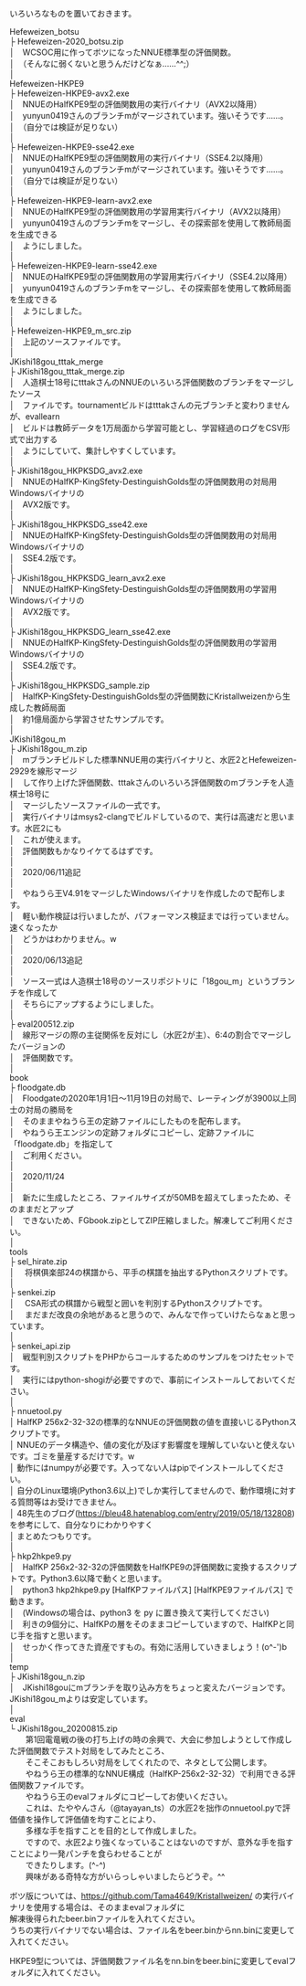 いろいろなものを置いておきます。  
  
Hefeweizen_botsu  
├ Hefeweizen-2020_botsu.zip  
│　WCSOC用に作ってボツになったNNUE標準型の評価関数。  
│　（そんなに弱くないと思うんだけどなぁ……^^;）  
│  
Hefeweizen-HKPE9  
├ Hefeweizen-HKPE9-avx2.exe  
│　NNUEのHalfKPE9型の評価関数用の実行バイナリ（AVX2以降用）  
│　yunyun0419さんのブランチmがマージされています。強いそうです……。  
│　（自分では検証が足りない）  
│  
├ Hefeweizen-HKPE9-sse42.exe  
│　NNUEのHalfKPE9型の評価関数用の実行バイナリ（SSE4.2以降用）  
│　yunyun0419さんのブランチmがマージされています。強いそうです……。  
│　（自分では検証が足りない）  
│  
├ Hefeweizen-HKPE9-learn-avx2.exe  
│　NNUEのHalfKPE9型の評価関数用の学習用実行バイナリ（AVX2以降用）  
│　yunyun0419さんのブランチmをマージし、その探索部を使用して教師局面を生成できる  
│　ようにしました。  
│  
├ Hefeweizen-HKPE9-learn-sse42.exe  
│　NNUEのHalfKPE9型の評価関数用の学習用実行バイナリ（SSE4.2以降用）  
│　yunyun0419さんのブランチmをマージし、その探索部を使用して教師局面を生成できる  
│　ようにしました。  
│  
├ Hefeweizen-HKPE9_m_src.zip  
│　上記のソースファイルです。  
│  
JKishi18gou_tttak_merge  
├ JKishi18gou_tttak_merge.zip  
│　人造棋士18号にtttakさんのNNUEのいろいろ評価関数のブランチをマージしたソース  
│　ファイルです。tournamentビルドはtttakさんの元ブランチと変わりませんが、evallearn  
│　ビルドは教師データを1万局面から学習可能とし、学習経過のログをCSV形式で出力する  
│　ようにしていて、集計しやすくしています。  
│  
├ JKishi18gou_HKPKSDG_avx2.exe  
│　NNUEのHalfKP-KingSfety-DestinguishGolds型の評価関数用の対局用Windowsバイナリの  
│　AVX2版です。  
│  
├ JKishi18gou_HKPKSDG_sse42.exe  
│　NNUEのHalfKP-KingSfety-DestinguishGolds型の評価関数用の対局用Windowsバイナリの  
│　SSE4.2版です。  
│  
├ JKishi18gou_HKPKSDG_learn_avx2.exe  
│　NNUEのHalfKP-KingSfety-DestinguishGolds型の評価関数用の学習用Windowsバイナリの  
│　AVX2版です。  
│  
├ JKishi18gou_HKPKSDG_learn_sse42.exe  
│　NNUEのHalfKP-KingSfety-DestinguishGolds型の評価関数用の学習用Windowsバイナリの  
│　SSE4.2版です。  
│  
├ JKishi18gou_HKPKSDG_sample.zip  
│　HalfKP-KingSfety-DestinguishGolds型の評価関数にKristallweizenから生成した教師局面  
│　約1億局面から学習させたサンプルです。  
│  
JKishi18gou_m  
├ JKishi18gou_m.zip  
│　mブランチビルドした標準NNUE用の実行バイナリと、水匠2とHefeweizen-2929を線形マージ  
│　して作り上げた評価関数、tttakさんのいろいろ評価関数のmブランチを人造棋士18号に  
│　マージしたソースファイルの一式です。  
│　実行バイナリはmsys2-clangでビルドしているので、実行は高速だと思います。水匠2にも  
│　これが使えます。  
│　評価関数もかなりイケてるはずです。  
│  
│　2020/06/11追記  
│  
│　やねうら王V4.91をマージしたWindowsバイナリを作成したので配布します。  
│　軽い動作検証は行いましたが、パフォーマンス検証までは行っていません。速くなったか  
│　どうかはわかりません。w  
│  
│　2020/06/13追記  
│  
│　ソース一式は人造棋士18号のソースリポジトリに「18gou_m」というブランチを作成して  
│　そちらにアップするようにしました。  
│  
├ eval200512.zip  
│　線形マージの際の主従関係を反対にし（水匠2が主）、6:4の割合でマージしたバージョンの  
│　評価関数です。  
│  
book  
├ floodgate.db  
│　Floodgateの2020年1月1日～11月19日の対局で、レーティングが3900以上同士の対局の勝局を  
│　そのままやねうら王の定跡ファイルにしたものを配布します。  
│　やねうら王エンジンの定跡フォルダにコピーし、定跡ファイルに「floodgate.db」を指定して  
│　ご利用ください。  
│  
│　2020/11/24  
│  
│　新たに生成したところ、ファイルサイズが50MBを超えてしまったため、そのままだとアップ  
│　できないため、FGbook.zipとしてZIP圧縮しました。解凍してご利用ください。  
│  
tools  
├ sel_hirate.zip  
│　 将棋俱楽部24の棋譜から、平手の棋譜を抽出するPythonスクリプトです。  
│  
├ senkei.zip  
│　 CSA形式の棋譜から戦型と囲いを判別するPythonスクリプトです。  
│　 まだまだ改良の余地があると思うので、みんなで作っていけたらなぁと思っています。  
│  
├ senkei_api.zip  
│　戦型判別スクリプトをPHPからコールするためのサンプルをつけたセットです。  
│　実行にはpython-shogiが必要ですので、事前にインストールしておいてください。  
│  
├ nnuetool.py  
│  HalfKP 256x2-32-32の標準的なNNUEの評価関数の値を直接いじるPythonスクリプトです。  
│  NNUEのデータ構造や、値の変化が及ぼす影響度を理解していないと使えないです。ゴミを量産するだけです。w  
│  動作にはnumpyが必要です。入ってない人はpipでインストールしてください。  
│  自分のLinux環境(Python3.6以上)でしか実行してませんので、動作環境に対する質問等はお受けできません。  
│  48先生のブログ(https://bleu48.hatenablog.com/entry/2019/05/18/132808) を参考にして、自分なりにわかりやすく  
│  まとめたつもりです。  
│  
├ hkp2hkpe9.py  
│　HalfKP 256x2-32-32の評価関数をHalfKPE9の評価関数に変換するスクリプトです。Python3.6以降で動くと思います。  
│　python3 hkp2hkpe9.py [HalfKPファイルパス] [HalfKPE9ファイルパス] で動きます。  
│　(Windowsの場合は、python3 を py に置き換えて実行してください)  
│　利きの9個分に、HalfKPの層をそのままコピーしていますので、HalfKPと同じ手を指すと思います。  
│　せっかく作ってきた資産ですもの。有効に活用していきましょう！(o^-')b  
│  
temp  
├ JKishi18gou_n.zip  
│　JKishi18gouにmブランチを取り込み方をちょっと変えたバージョンです。JKishi18gou_mよりは安定しています。  
│  
eval  
└ JKishi18gou_20200815.zip  
　　第1回電竜戦の後の打ち上げの時の余興で、大会に参加しようとして作成した評価関数でテスト対局をしてみたところ、  
　　そこそこおもしろい対局をしてくれたので、ネタとして公開します。  
　　やねうら王の標準的なNNUE構成（HalfKP-256x2-32-32）で利用できる評価関数ファイルです。  
　　やねうら王のevalフォルダにコピーしてお使いください。  
　　これは、たややんさん（@tayayan_ts）の水匠2を拙作のnnuetool.pyで評価値を操作して評価値を均すことにより、  
　　多様な手を指すことを目的として作成しました。  
　　ですので、水匠2より強くなっていることはないのですが、意外な手を指すことにより一発パンチを食らわせることが  
　　できたりします。(^-^)  
　　興味がある奇特な方がいらっしゃいましたらどうぞ。^^  
  
  
ボツ版については、https://github.com/Tama4649/Kristallweizen/ の実行バイナリを使用する場合は、そのままevalフォルダに  
解凍後得られたbeer.binファイルを入れてください。  
うちの実行バイナリでない場合は、ファイル名をbeer.binからnn.binに変更して入れてください。  
  
HKPE9型については、評価関数ファイル名をnn.binをbeer.binに変更してevalフォルダに入れてください。  
